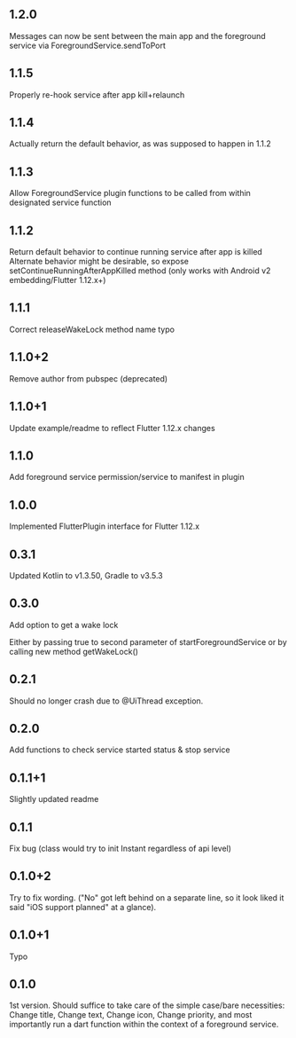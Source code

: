 ## 1.2.0

Messages can now be sent between the main app and the foreground service
via ForegroundService.sendToPort

## 1.1.5

Properly re-hook service after app kill+relaunch

## 1.1.4

Actually return the default behavior, as was supposed to happen in 1.1.2

## 1.1.3

Allow ForegroundService plugin functions to be called from within designated service function

## 1.1.2

Return default behavior to continue running service after app is killed
Alternate behavior might be desirable, so expose setContinueRunningAfterAppKilled method
(only works with Android v2 embedding/Flutter 1.12.x+)

## 1.1.1

Correct releaseWakeLock method name typo

## 1.1.0+2

Remove author from pubspec (deprecated)

## 1.1.0+1

Update example/readme to reflect Flutter 1.12.x changes

## 1.1.0

Add foreground service permission/service to manifest in plugin

## 1.0.0

Implemented FlutterPlugin interface for Flutter 1.12.x

## 0.3.1

Updated Kotlin to v1.3.50, Gradle to v3.5.3

## 0.3.0

Add option to get a wake lock

Either by passing true to second parameter of startForegroundService
or by calling new method getWakeLock()

## 0.2.1

Should no longer crash due to @UiThread exception.

## 0.2.0

Add functions to check service started status & stop service

## 0.1.1+1

Slightly updated readme

## 0.1.1

Fix bug
(class would try to init Instant regardless of api level)

## 0.1.0+2

Try to fix wording. ("No" got left behind on a separate line, so it look liked it said
"iOS support planned" at a glance).

## 0.1.0+1

Typo

## 0.1.0

1st version.  Should suffice to take care of the simple case/bare necessities:
Change title, Change text, Change icon, Change priority,
and most importantly run a dart function within the context of a foreground service.